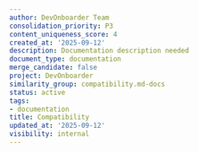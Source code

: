 ```yaml
---
author: DevOnboarder Team
consolidation_priority: P3
content_uniqueness_score: 4
created_at: '2025-09-12'
description: Documentation description needed
document_type: documentation
merge_candidate: false
project: DevOnboarder
similarity_group: compatibility.md-docs
status: active
tags:
- documentation
title: Compatibility
updated_at: '2025-09-12'
visibility: internal
---
```


